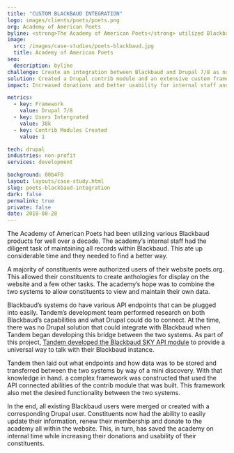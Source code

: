 ```yaml
---
title: "CUSTOM BLACKBAUD INTEGRATION"
logo: images/clients/poets/poets.png
org: Academy of American Poets
byline: <strong>The Academy of American Poets</strong> utilized Blackbaud to handle all their fundraising / donor management needs. They desired to centralize the functionality on their Drupal website. 
image:
  src: /images/case-studies/poets-blackbaud.jpg
  title: Academy of American Poets
seo:
  description: byline
challenge: Create an integration between Blackbaud and Drupal 7/8 as none existed yet. 
solution: Created a Drupal contrib module and an extensive custom framework to update, manage and display information between the two systems.
impact: Increased donations and better usability for internal staff and constituents.

metrics:
  - key: Framework
    value: Drupal 7/8
  - key: Users Intergrated
    value: 38k
  - key: Contrib Modules Created
    value: 1

tech: drupal
industries: non-profit
services: development

background: 00b4F0
layout: layouts/case-study.html
slug: poets-blackbaud-integration
dark: false
permalink: true
private: false
date: 2018-08-28
---
```


The Academy of American Poets had been utilizing various Blackbaud products for well over a decade. The academy’s internal staff had the diligent task of maintaining all records within Blackbaud. This ate up considerable time and they needed to find a better way.  

A majority of constituents were authorized users of their website poets.org.  This allowed their constituents to create anthologies for display on the website and a few other tasks.   The academy’s hope was to combine the two systems to allow constituents to view and maintain their own data.  

Blackbaud’s systems do have various API endpoints that can be plugged into easily.  Tandem’s development team performed research on both Blackbaud’s capabilities and what Drupal could do to connect. At the time, there was no Drupal solution that could integrate with Blackbaud when Tandem began developing this bridge between the two systems. As part of this project, [Tandem developed the Blackbaud SKY API module](https://www.drupal.org/project/blackbaud_sky_api) to provide a universal way to talk with their Blackbaud instance.  

Tandem then laid out what endpoints and how data was to be stored and transferred between the two systems by way of a mini discovery.  With that knowledge in hand. a complex framework was constructed that used the API connected abilities of the contrib module that was built.  This framework also met the desired functionality between the two systems.  

In the end, all existing Blackbaud users were merged or created with a corresponding Drupal user.  Constituents now had the ability to easily update their information, renew their membership and donate to the academy all within the website.  This, in turn, has saved the academy on internal time while increasing their donations and usability of their constituents.
